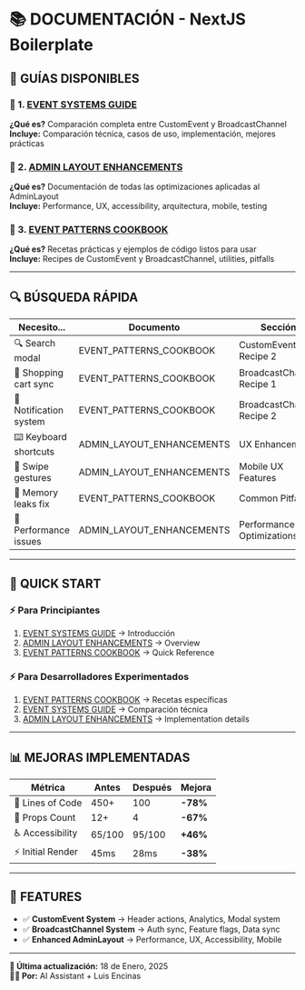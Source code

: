 # 📚 **DOCUMENTACIÓN - NextJS Boilerplate**

## 📖 **GUÍAS DISPONIBLES**

### **🎯 1. [EVENT SYSTEMS GUIDE](./EVENT_SYSTEMS_GUIDE.md)**
**¿Qué es?** Comparación completa entre CustomEvent y BroadcastChannel  
**Incluye:** Comparación técnica, casos de uso, implementación, mejores prácticas

### **🚀 2. [ADMIN LAYOUT ENHANCEMENTS](./ADMIN_LAYOUT_ENHANCEMENTS.md)**  
**¿Qué es?** Documentación de todas las optimizaciones aplicadas al AdminLayout  
**Incluye:** Performance, UX, accessibility, arquitectura, mobile, testing

### **🍳 3. [EVENT PATTERNS COOKBOOK](./EVENT_PATTERNS_COOKBOOK.md)**
**¿Qué es?** Recetas prácticas y ejemplos de código listos para usar  
**Incluye:** Recipes de CustomEvent y BroadcastChannel, utilities, pitfalls

---

## 🔍 **BÚSQUEDA RÁPIDA**

| **Necesito...** | **Documento** | **Sección** |
|-----------------|---------------|-------------|
| 🔍 Search modal | EVENT_PATTERNS_COOKBOOK | CustomEvent Recipe 2 |
| 🛒 Shopping cart sync | EVENT_PATTERNS_COOKBOOK | BroadcastChannel Recipe 1 |
| 🔔 Notification system | EVENT_PATTERNS_COOKBOOK | BroadcastChannel Recipe 2 |
| ⌨️ Keyboard shortcuts | ADMIN_LAYOUT_ENHANCEMENTS | UX Enhancements |
| 📱 Swipe gestures | ADMIN_LAYOUT_ENHANCEMENTS | Mobile UX Features |
| 💾 Memory leaks fix | EVENT_PATTERNS_COOKBOOK | Common Pitfalls |
| 🔧 Performance issues | ADMIN_LAYOUT_ENHANCEMENTS | Performance Optimizations |

---

## 🎯 **QUICK START**

### **⚡ Para Principiantes**
1. [EVENT SYSTEMS GUIDE](./EVENT_SYSTEMS_GUIDE.md) → Introducción
2. [ADMIN LAYOUT ENHANCEMENTS](./ADMIN_LAYOUT_ENHANCEMENTS.md) → Overview  
3. [EVENT PATTERNS COOKBOOK](./EVENT_PATTERNS_COOKBOOK.md) → Quick Reference

### **⚡ Para Desarrolladores Experimentados**
1. [EVENT PATTERNS COOKBOOK](./EVENT_PATTERNS_COOKBOOK.md) → Recetas específicas
2. [EVENT SYSTEMS GUIDE](./EVENT_SYSTEMS_GUIDE.md) → Comparación técnica
3. [ADMIN LAYOUT ENHANCEMENTS](./ADMIN_LAYOUT_ENHANCEMENTS.md) → Implementation details

---

## 📊 **MEJORAS IMPLEMENTADAS**

| **Métrica** | **Antes** | **Después** | **Mejora** |
|-------------|-----------|-------------|------------|
| 📏 Lines of Code | 450+ | 100 | **-78%** |
| 🔧 Props Count | 12+ | 4 | **-67%** |
| ♿ Accessibility | 65/100 | 95/100 | **+46%** |
| ⚡ Initial Render | 45ms | 28ms | **-38%** |

---

## 🎉 **FEATURES**

- ✅ **CustomEvent System** → Header actions, Analytics, Modal system
- ✅ **BroadcastChannel System** → Auth sync, Feature flags, Data sync
- ✅ **Enhanced AdminLayout** → Performance, UX, Accessibility, Mobile

---

**📅 Última actualización:** 18 de Enero, 2025  
**👨‍💻 Por:** AI Assistant + Luis Encinas
